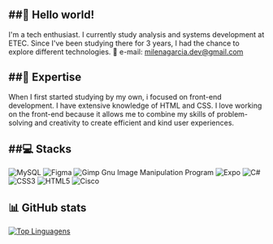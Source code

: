 ##👾 Hello world!
------------------
I'm a tech enthusiast. I currently study analysis and systems development at ETEC. Since I've been studying there for 3 years, I had the chance to explore different technologies.
💌 e-mail: <milenagarcia.dev@gmail.com>

##🚀 Expertise
---------------
When I first started studying by my own, i focused on front-end development. I have extensive knowledge of HTML and CSS.
I love working on the front-end because it allows me to combine my skills of problem-solving and creativity to create efficient and kind user experiences.

##💻 Stacks
------------
![MySQL](https://img.shields.io/badge/mysql-%2300f.svg?style=for-the-badge&logo=mysql&logoColor=white) ![Figma](https://img.shields.io/badge/figma-%23F24E1E.svg?style=for-the-badge&logo=figma&logoColor=white) ![Gimp Gnu Image Manipulation Program](https://img.shields.io/badge/Gimp-657D8B?style=for-the-badge&logo=gimp&logoColor=FFFFFF) ![Expo](https://img.shields.io/badge/expo-1C1E24?style=for-the-badge&logo=expo&logoColor=#D04A37) ![C#](https://img.shields.io/badge/c%23-%23239120.svg?style=for-the-badge&logo=c-sharp&logoColor=white) ![CSS3](https://img.shields.io/badge/css3-%231572B6.svg?style=for-the-badge&logo=css3&logoColor=white) ![HTML5](https://img.shields.io/badge/html5-%23E34F26.svg?style=for-the-badge&logo=html5&logoColor=white) ![Cisco](https://img.shields.io/badge/cisco-%23049fd9.svg?style=for-the-badge&logo=cisco&logoColor=black) 

📊 GitHub stats
---------------
[![Top Linguagens](https://github-readme-stats.vercel.app/api/top-langs/?username=MilenaGarciaCosta&layout=compact&theme=radical)](https://github.com/anuraghazra/github-readme-stats)
